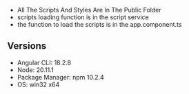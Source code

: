 - All The Scripts And Styles Are In The Public Folder
- scripts loading function is in the script service
- the function to load the scripts is in the app.component.ts 
## Versions
- Angular CLI: 18.2.8
- Node: 20.11.1
- Package Manager: npm 10.2.4
- OS: win32 x64